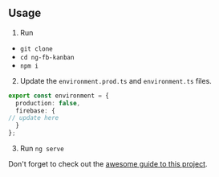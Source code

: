 ## Usage

1.  Run

- `git clone`
- `cd ng-fb-kanban`
- `npm i`

2.  Update the `environment.prod.ts` and `environment.ts` files. 

```typescript
export const environment = {
  production: false,
  firebase: {
// update here
  }
};
```

3.  Run `ng serve`

Don't forget to check out the [awesome guide to this project](https://fireship.io/courses/angular/). 
